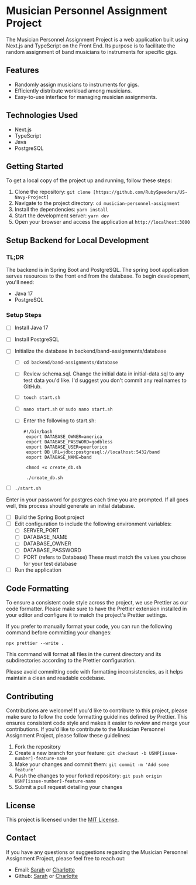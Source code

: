 # Musician Personnel Assignment Project

The Musician Personnel Assignment Project is a web application built using Next.js and TypeScript on the Front End. Its purpose is to facilitate the random assignment of band musicians to instruments for specific gigs.

## Features

- Randomly assign musicians to instruments for gigs.
- Efficiently distribute workload among musicians.
- Easy-to-use interface for managing musician assignments.

## Technologies Used

- Next.js
- TypeScript
- Java
- PostgreSQL

## Getting Started

To get a local copy of the project up and running, follow these steps:

1. Clone the repository: `git clone [https://github.com/RubySpeeders/US-Navy-Project]`
2. Navigate to the project directory: `cd musician-personnel-assignment`
3. Install the dependencies: `yarn install`
4. Start the development server: `yarn dev`
5. Open your browser and access the application at `http://localhost:3000`

## Setup Backend for Local Development

### TL;DR

The backend is in Spring Boot and PostgreSQL. The spring boot application serves resources to the front end from the database.
To begin development, you'll need:

- Java 17
- PostgreSQL

### Setup Steps

- [ ] Install Java 17
- [ ] Install PostgreSQL
- [ ] Initialize the database in backend/band-assignments/database

  - [ ] `cd backend/band-assignments/database`
  - [ ] Review schema.sql. Change the initial data in initial-data.sql to any test data you'd like. I'd suggest you don't commit any real names to GitHub.
  - [ ] `touch start.sh`
  - [ ] `nano start.sh` or `sudo nano start.sh`
  - [ ] Enter the following to start.sh:

    ```
    #!/bin/bash
     export DATABASE_OWNER=america
     export DATABASE_PASSWORD=godbless
     export DATABASE_USER=puertorico
     export DB_URL=jdbc:postgresql://localhost:5432/band
     export DATABASE_NAME=band

     chmod +x create_db.sh

     ./create_db.sh
    ```

- [ ] `./start.sh`

Enter in your password for postgres each time you are prompted. If all goes well, this process should generate an initial database.

- [ ] Build the Spring Boot project
- [ ] Edit configuration to include the following environment variables:
  - [ ] SERVER_PORT
  - [ ] DATABASE_NAME
  - [ ] DATABASE_OWNER
  - [ ] DATABASE_PASSWORD
  - [ ] PORT (refers to Database)
        These must match the values you chose for your test database
- [ ] Run the application

## Code Formatting

To ensure a consistent code style across the project, we use Prettier as our code formatter. Please make sure to have the Prettier extension installed in your editor and configure it to match the project's Prettier settings.

If you prefer to manually format your code, you can run the following command before committing your changes:

```shell
npx prettier --write .
```

This command will format all files in the current directory and its subdirectories according to the Prettier configuration.

Please avoid committing code with formatting inconsistencies, as it helps maintain a clean and readable codebase.

## Contributing

Contributions are welcome! If you'd like to contribute to this project, please make sure to follow the code formatting guidelines defined by Prettier. This ensures consistent code style and makes it easier to review and merge your contributions. If you'd like to contribute to the Musician Personnel Assignment Project, please follow these guidelines:

1. Fork the repository
2. Create a new branch for your feature: `git checkout -b USNP[issue-number]-feature-name`
3. Make your changes and commit them: `git commit -m 'Add some feature'`
4. Push the changes to your forked repository: `git push origin USNP[issue-number]-feature-name`
5. Submit a pull request detailing your changes

## License

This project is licensed under the [MIT License](LICENSE).

## Contact

If you have any questions or suggestions regarding the Musician Personnel Assignment Project, please feel free to reach out:

- Email: [Sarah](sarahnpeters@gmail.com) or [Charlotte](chopekies@gmail.com)
- Github: [Sarah](https://github.com/RubySpeeders) or [Charlotte](https://github.com/charlottekies)
